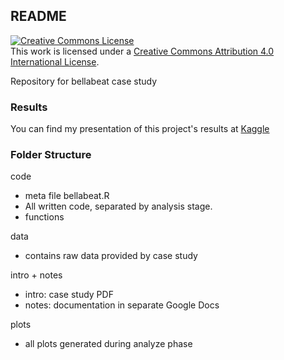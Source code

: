 ## README

<a rel="license" href="http://creativecommons.org/licenses/by/4.0/"><img alt="Creative Commons License" style="border-width:0" src="https://i.creativecommons.org/l/by/4.0/88x31.png" /></a><br />This work is licensed under a <a rel="license" href="http://creativecommons.org/licenses/by/4.0/">Creative Commons Attribution 4.0 International License</a>.

Repository for bellabeat case study

### Results

You can find my presentation of this project's results at <a href="https://www.kaggle.com/code/mosoho/bellabeat-case-study-a-deep-dive">Kaggle</a>

### Folder Structure

code
  - meta file bellabeat.R
  - All written code, separated by analysis stage.
  - functions

data
  - contains raw data provided by case study

intro + notes
  - intro: case study PDF
  - notes: documentation in separate Google Docs

plots
  - all plots generated during analyze phase
